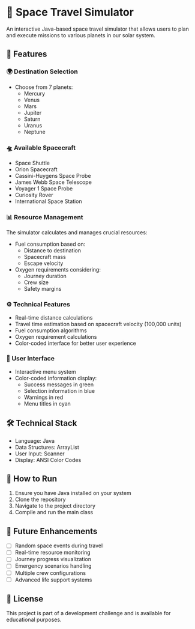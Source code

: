 # 🚀 Space Travel Simulator

An interactive Java-based space travel simulator that allows users to plan and execute missions to various planets in our solar system.

## 🌟 Features

### 🌍 Destination Selection
- Choose from 7 planets:
  - Mercury
  - Venus
  - Mars
  - Jupiter
  - Saturn
  - Uranus
  - Neptune

### 🛸 Available Spacecraft
- Space Shuttle
- Orion Spacecraft
- Cassini-Huygens Space Probe
- James Webb Space Telescope
- Voyager 1 Space Probe
- Curiosity Rover
- International Space Station

### 📊 Resource Management
The simulator calculates and manages crucial resources:
- Fuel consumption based on:
  - Distance to destination
  - Spacecraft mass
  - Escape velocity
- Oxygen requirements considering:
  - Journey duration
  - Crew size
  - Safety margins

### ⚙️ Technical Features
- Real-time distance calculations
- Travel time estimation based on spacecraft velocity (100,000 units)
- Fuel consumption algorithms
- Oxygen requirement calculations
- Color-coded interface for better user experience

### 🎨 User Interface
- Interactive menu system
- Color-coded information display:
  - Success messages in green
  - Selection information in blue
  - Warnings in red
  - Menu titles in cyan

## 🛠️ Technical Stack
- Language: Java
- Data Structures: ArrayList
- User Input: Scanner
- Display: ANSI Color Codes

## 🚀 How to Run
1. Ensure you have Java installed on your system
2. Clone the repository
3. Navigate to the project directory
4. Compile and run the main class

## 🔄 Future Enhancements
- [ ] Random space events during travel
- [ ] Real-time resource monitoring
- [ ] Journey progress visualization
- [ ] Emergency scenarios handling
- [ ] Multiple crew configurations
- [ ] Advanced life support systems

## 📝 License
This project is part of a development challenge and is available for educational purposes.